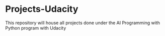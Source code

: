 # Projects-Udacity
This repository will house all projects done under the AI Programming with Python program with Udacity
